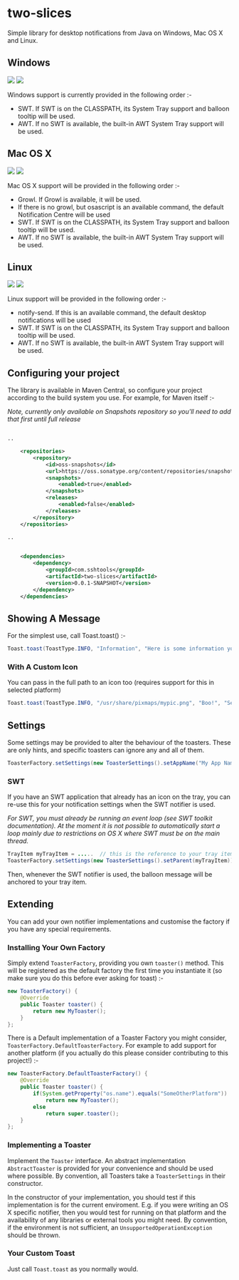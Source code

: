 # two-slices
Simple library for desktop notifications from Java on Windows, Mac OS X and Linux.

## Windows

![](src/web/images/windows-awt.png) ![](src/web/images/windows-swt.png)

Windows support is currently provided in the following order :-

 * SWT. If SWT is on the CLASSPATH, its System Tray support and balloon tooltip will be used.
 * AWT. If no SWT is available, the built-in AWT System Tray support will be used. 

## Mac OS X

![](src/web/images/osx-notification-centre.png) ![](src/web/images/osx-swt.png) 

Mac OS X support will be provided in the following order :-

 * Growl. If Growl is available, it will be used.
 * If there is no growl, but osascript is an available command, the default Notification Centre will be used
 * SWT. If SWT is on the CLASSPATH, its System Tray support and balloon tooltip will be used.
 * AWT. If no SWT is available, the built-in AWT System Tray support will be used.    
 
## Linux

![](src/web/images/linux-notify.png) ![](src/web/images/linux-swt.png)

Linux support will be provided in the following order :-

 * notify-send. If this is an available command, the default desktop notifications will be used
 * SWT. If SWT is on the CLASSPATH, its System Tray support and balloon tooltip will be used.
 * AWT. If no SWT is available, the built-in AWT System Tray support will be used.

## Configuring your project

The library is available in Maven Central, so configure your project according to the
build system you use. For example, for Maven itself :-

*Note, currently only available on Snapshots repository so you'll need to add that first until full release*

```xml

..

	<repositories>
		<repository>
			<id>oss-snapshots</id>
			<url>https://oss.sonatype.org/content/repositories/snapshots</url>
			<snapshots>
				<enabled>true</enabled>
			</snapshots>
			<releases>
				<enabled>false</enabled>
			</releases>
		</repository>
	</repositories>
	
..


	<dependencies>
		<dependency>
			<groupId>com.sshtools</groupId>
			<artifactId>two-slices</artifactId>
			<version>0.0.1-SNAPSHOT</version>
		</dependency>
	</dependencies>
```

## Showing A Message

For the simplest use, call Toast.toast() :-

```java
Toast.toast(ToastType.INFO, "Information", "Here is some information you cannot do without.");
```

### With A Custom Icon

You can pass in the full path to an icon too (requires support for this in selected platform)

```java
Toast.toast(ToastType.INFO, "/usr/share/pixmaps/mypic.png", "Boo!", "See my image?");
```

## Settings

Some settings may be provided to alter the behaviour of the toasters. These are only hints, and specific 
toasters can ignore any and all of them.  

```java
ToasterFactory.setSettings(new ToasterSettings().setAppName("My App Name"));
```

### SWT

If you have an SWT application that already has an icon on the tray, you can re-use this for your notification
settings when the SWT notifier is used.

*For SWT, you must already be running an event loop (see SWT toolkit documentation). At the moment it is not possible to automatically start a loop mainly due to restrictions on OS X where SWT must be on the main thread.*

```java
TrayItem myTrayItem = .....  // this is the reference to your tray item
ToasterFactory.setSettings(new ToasterSettings().setParent(myTrayItem));
```

Then, whenever the SWT notifier is used, the balloon message will be anchored to your tray item.

## Extending

You can add your own notifier implementations and customise the factory if you have any special requirements.

### Installing Your Own Factory

Simply extend `ToasterFactory`, providing you own `toaster()` method.  This will be registered as the default factory the first time you instantiate it (so make sure you do this before ever asking for toast) :-

```java
new ToasterFactory() {
	@Override
	public Toaster toaster() {
		return new MyToaster(); 
	}
};
```

There is a Default implementation of a Toaster Factory you might consider, `ToasterFactory.DefaultToasterFactory`. For example to add support for another platform (if you actually do this please consider contributing to this project!) :-

```java
new ToasterFactory.DefaultToasterFactory() {
	@Override
	public Toaster toaster() {
		if(System.getProperty("os.name").equals("SomeOtherPlatform"))
			return new MyToaster();
		else
			return super.toaster(); 
	}
};
```



### Implementing a Toaster

Implement the `Toaster` interface. An abstract implementation `AbstractToaster` is provided for your convenience and should be used where possible. By convention, all Toasters take a `ToasterSettings` in their constructor. 

In the constructor of your implementation, you should test if this implementation is for the current enviroment. E.g. if you were writing an OS X specific notifier, then you would test for running on that platform and the availability of any libraries or external tools you might need. By convention, if the environment is not sufficient, an `UnsupportedOperationException` should be thrown.

### Your Custom Toast

Just call `Toast.toast` as you normally would.
